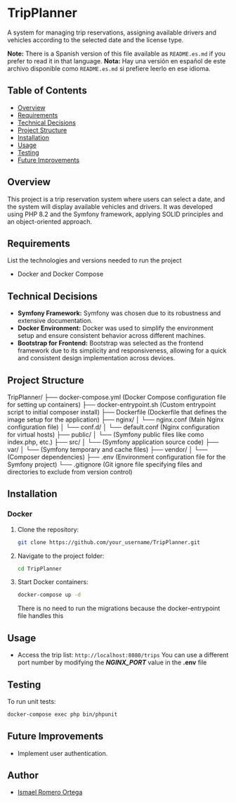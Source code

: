 # TripPlanner
A system for managing trip reservations, assigning available drivers and vehicles according to the selected date and the license type.

**Note:** There is a Spanish version of this file available as `README.es.md` if you prefer to read it in that language.
**Nota:** Hay una versión en español de este archivo disponible como `README.es.md` si prefiere leerlo en ese idioma.


## Table of Contents
- [Overview](#overview)
- [Requirements](#requirements)
- [Technical Decisions](#technical-decisions)
- [Project Structure](#project-structure)
- [Installation](#installation)
- [Usage](#usage)
- [Testing](#testing)
- [Future Improvements](#future-improvements)

## Overview
This project is a trip reservation system where users can select a date, and the system will display available vehicles and drivers. It was developed using PHP 8.2 and the Symfony framework, applying SOLID principles and an object-oriented approach.

## Requirements
List the technologies and versions needed to run the project
- Docker and Docker Compose

## Technical Decisions
- **Symfony Framework:** Symfony was chosen due to its robustness and extensive documentation.
- **Docker Environment:** Docker was used to simplify the environment setup and ensure consistent behavior across different machines.
- **Bootstrap for Frontend:** Bootstrap was selected as the frontend framework due to its simplicity and responsiveness, allowing for a quick and consistent design implementation across devices.

## Project Structure
TripPlanner/
├── docker-compose.yml (Docker Compose configuration file for setting up containers)
├── docker-entrypoint.sh (Custom entrypoint script to initial composer install)
├── Dockerfile (Dockerfile that defines the image setup for the application)
├── nginx/
│   └── nginx.conf (Main Nginx configuration file)
│   └── conf.d/
│       └── default.conf (Nginx configuration for virtual hosts)
├── public/
│   └── (Symfony public files like como index.php, etc.)
├── src/
│   └── (Symfony application source code)
├── var/
│   └── (Symfony temporary and cache files)
├── vendor/
│   └── (Composer dependencies)
├── .env (Environment configuration file for the Symfony project)
└── .gitignore (Git ignore file specifying files and directories to exclude from version control)

## Installation
### Docker
1. Clone the repository:
   ```bash
   git clone https://github.com/your_username/TripPlanner.git
   ```
2. Navigate to the project folder:
   ```bash
   cd TripPlanner
   ```
3. Start Docker containers:
   ```bash
   docker-compose up -d
   ```
   There is no need to run the migrations because the docker-entrypoint file handles this

## Usage
- Access the trip list: `http://localhost:8080/trips`
   You can use a different port number by modifying the **_NGINX_PORT_** value in the **.env** file

## Testing
To run unit tests:
```bash
docker-compose exec php bin/phpunit
```

## Future Improvements
- Implement user authentication.

## Author
- [Ismael Romero Ortega](https://github.com/isrortega)
